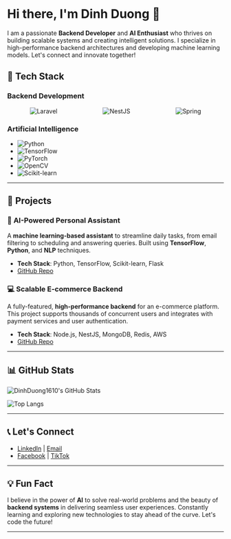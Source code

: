 # Hi there, I'm Dinh Duong 👋

I am a passionate **Backend Developer** and **AI Enthusiast** who thrives on building scalable systems and creating intelligent solutions. I specialize in high-performance backend architectures and developing machine learning models. Let's connect and innovate together!

## 🔧 Tech Stack

### **Backend Development**
<div style="display: flex; justify-content: space-around; align-items: center;">
  <img src="https://img.shields.io/badge/Laravel-%23FF2D20.svg?style=flat&logo=laravel&logoColor=white" alt="Laravel" title="Laravel: A PHP framework for building robust web applications.">
  <img src="https://img.shields.io/badge/NestJS-%23E0234E.svg?style=flat&logo=nestjs&logoColor=white" alt="NestJS" title="NestJS: A progressive Node.js framework for building efficient, reliable, and scalable server-side applications.">
  <img src="https://img.shields.io/badge/Spring-%236DB33F.svg?style=flat&logo=spring&logoColor=white" alt="Spring" title="Spring: A powerful Java-based framework for creating enterprise-grade applications.">
</div>

### **Artificial Intelligence**
- ![Python](https://img.shields.io/badge/python-3670A0?style=flat&logo=python&logoColor=ffdd54)
- ![TensorFlow](https://img.shields.io/badge/TensorFlow-%23FF6F00.svg?style=flat&logo=tensorflow&logoColor=white)
- ![PyTorch](https://img.shields.io/badge/PyTorch-%23EE4C2C.svg?style=flat&logo=pytorch&logoColor=white)
- ![OpenCV](https://img.shields.io/badge/OpenCV-%23FF3C00.svg?style=flat&logo=opencv&logoColor=white)
- ![Scikit-learn](https://img.shields.io/badge/scikit--learn-%23F7931E.svg?style=flat&logo=scikit-learn&logoColor=white)

---

## 🚀 Projects

### 🧠 **AI-Powered Personal Assistant**
A **machine learning-based assistant** to streamline daily tasks, from email filtering to scheduling and answering queries. Built using **TensorFlow**, **Python**, and **NLP** techniques.

- **Tech Stack**: Python, TensorFlow, Scikit-learn, Flask
- [GitHub Repo](https://github.com/yourusername/ai-assistant)

### 💻 **Scalable E-commerce Backend**
A fully-featured, **high-performance backend** for an e-commerce platform. This project supports thousands of concurrent users and integrates with payment services and user authentication.

- **Tech Stack**: Node.js, NestJS, MongoDB, Redis, AWS
- [GitHub Repo](https://github.com/yourusername/ecommerce-backend)

---

## 📊 GitHub Stats

![DinhDuong1610's GitHub Stats](https://github-readme-stats.vercel.app/api?username=DinhDuong1610&theme=dark&hide_border=true&show_icons=true)

![Top Langs](https://github-readme-stats.vercel.app/api/top-langs/?username=DinhDuong1610&theme=dark&hide_border=true&layout=compact)

---

## 📞 Let's Connect

- [LinkedIn](https://www.linkedin.com/in/dinhduong) | [Email](mailto:youremail@example.com)
- [Facebook](https://facebook.com/yourprofile) | [TikTok](https://www.tiktok.com/@yourprofile)

---

## 💡 Fun Fact
I believe in the power of **AI** to solve real-world problems and the beauty of **backend systems** in delivering seamless user experiences. Constantly learning and exploring new technologies to stay ahead of the curve. Let's code the future!

---
